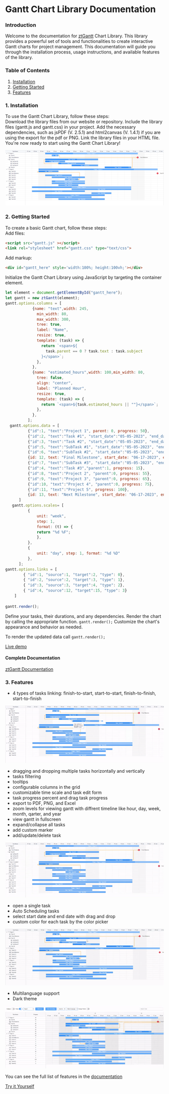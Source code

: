 # Gantt Chart Library Documentation # 
  

### Introduction  ###
Welcome to the documentation for [ztGantt](https://zehntech.github.io/zt-gantt/) Chart Library. This library provides a powerful set of tools and functionalities to create interactive Gantt charts for project management. This documentation will guide you through the installation process, usage instructions, and available features of the library.   
  

### Table of Contents ###
1. [Installation](#installation)
2. [Getting Started](#getting-started) 
3. [Features](#features)   
  
  
<a name="installation"></a>
### 1. Installation ###
To use the Gantt Chart Library, follow these steps:  
Download the library files from our website or repository. Include the library files (gantt.js and gantt.css) in your project. Add the necessary dependencies, such as jsPDF (V. 2.5.1) and html2canvas (V. 1.4.1) if you are using the export for the pdf or PNG. Link the library files in your HTML file.
You're now ready to start using the Gantt Chart Library!    

<a href="https://zehntech.github.io/zt-gantt/">
  <img src="./public/images/zt-gantt-screenshot.png">
</a>  
  
<a name="getting-started"></a>
### 2. Getting Started 
To create a basic Gantt chart, follow these steps:   
Add files:   
~~~html
<script src="gantt.js" ></script>
<link rel="stylesheet" href="gantt.css" type="text/css">
~~~  

Add markup:  
~~~html
<div id="gantt_here" style='width:100%; height:100vh;'></div>
~~~  

Initialize the Gantt Chart Library using JavaScript by targeting the container element.   

~~~js
let element = document.getElementById("gantt_here"); 
let gantt = new ztGantt(element);
gantt.options.columns = [ 
            {name: "text",width: 245, 
              min_width: 80, 
              max_width: 300, 
              tree: true, 
              label: "Name", 
              resize: true, 
              template: (task) => { 
                return `<span>${ 
                  task.parent == 0 ? task.text : task.subject 
                }</span>`; 
              }, 
            }, 
            {name: "estimated_hours",width: 100,min_width: 80, 
              tree: false, 
              align: "center", 
              label: "Planned Hour", 
              resize: true, 
              template: (task) => { 
                return `<span>${task.estimated_hours || ""}</span>`; 
              }, 
            }, 
          ]; 
  gantt.options.data = [ 
          {"id":1, "text":"Project 1", parent: 0, progress: 50}, 
          {"id":2, "text":"Task #1", "start_date":"05-05-2023", "end_date": "05-05-2023","parent":1, progress: 60}, 
          {"id":3, "text":"Task #2", "start_date":"05-05-2023", "end_date": "05-05-2023","parent":1, progress: 30}, 
          {"id":5, "text":"SubTask #1", "start_date":"05-05-2023", "end_date": "05-05-2023","parent":3, progress: 10}, 
          {"id":6, "text":"SubTask #2", "start_date":"05-05-2023", "end_date": "05-05-2023","parent":3, progress: 80}, 
          {id: 12, text: "Final Milestone", start_date: "06-17-2023", end_date: "06-17-2023", parent: 8, type:"milestone" }, 
          {"id":7, "text":"SubTask #3", "start_date":"05-05-2023", "end_date": "05-05-2023","parent":3, progress: 45}, 
          {"id":4, "text":"Task #3","parent":1, progress: 15}, 
          {"id":8, "text":"Project 2", "parent":0, progress: 55}, 
          {"id":9, "text":"Project 3", "parent":0, progress: 65}, 
          {"id":10, "text":"Project 4", "parent":0, progress: 75}, 
          {"id":11, "text":"Project 5", progress: 100}, 
          {id: 13, text: "Next Milestone", start_date: "06-17-2023", end_date: "06-17-2023", parent: 8, type:"milestone" }, 
      ] 
   gantt.options.scales= [ 
          { 
              unit: "week", 
              step: 1, 
              format: (t) => { 
              return "%d %F"; 
              }, 
          },
          { 
              unit: "day", step: 1, format: "%d %D" 
          }, 
      ]; 
gantt.options.links = [
        { "id":1, "source":1, "target":2, "type": 0},
        { "id":2, "source":2, "target":3, "type": 1},
        { "id":3, "source":3, "target":4, "type": 2},
        { "id":4, "source":12, "target":15, "type": 3}
    ]

gantt.render();
~~~ 
Define your tasks, their durations, and any dependencies. Render the chart by calling the appropriate function. `gantt.render();` Customize the chart's appearance and behavior as needed.    

To render the updated data call `gantt.render();`  

[Live demo](https://zehntech.github.io/zt-gantt/)    
  
#### Complete Documentation ####  
  
[ztGantt Documentation](./public/Documentaion/Gantt-Chart-Documentation.pdf)
    
<a name="features"></a>
### 3. Features ###  
  * 4 types of tasks linking: finish-to-start, start-to-start, finish-to-finish, start-to-finish    
  <a href="https://zehntech.github.io/zt-gantt/">
    <img src="./public/images/links.gif">
  </a>  

  * dragging and dropping multiple tasks horizontally and vertically    
  * tasks filtering    
  * tooltips  
  * configurable columns in the grid  
  * customizable time scale and task edit form  
  * task progress percent and drag task progress    
  * export to PDF, PNG, and Excel    
  * zoom levels for viewing gantt with diffrent timeline like hour, day, week, month, qarter, and year  
  * view gantt in fullscreen    
  * expand/collapse all tasks  
  * add custom marker  
  * add/update/delete task  
  <a href="https://zehntech.github.io/zt-gantt/">
    <img src="./public/images/popup.gif">
  </a>    
  
  * open a single task  
  * Auto Scheduling tasks   
  * select start date and end date with drag and drop    
  * custom color for each task by the color picker  
  <a href="https://zehntech.github.io/zt-gantt/">
    <img src="./public/images/taskColor.gif">
  </a>       
    
  * Multilanguage support    
  * Dark theme  
  <a href="https://zehntech.github.io/zt-gantt/">
    <img src="./public/images/theme.gif">
  </a>  
  
  You can see the full list of features in the [documentation](./public/Documentaion/Gantt-Chart-Documentation.pdf)   
    
  [Try it Yourself](https://stackblitz.com/edit/js-bdaa47?file=index.js)  
  
